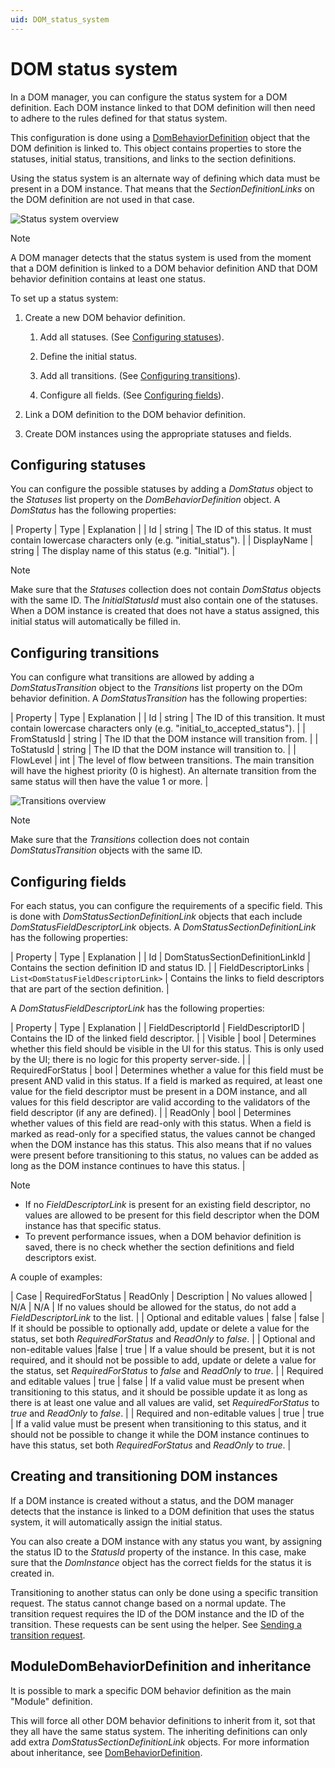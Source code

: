 ```yaml
---
uid: DOM_status_system
---
```


# DOM status system

In a DOM manager, you can configure the status system for a DOM definition. Each DOM instance linked to that DOM definition will then need to adhere to the rules defined for that status system.

This configuration is done using a [DomBehaviorDefinition](xref:DomBehaviorDefinition) object that the DOM definition is linked to. This object contains properties to store the statuses, initial status, transitions, and links to the section definitions.

Using the status system is an alternate way of defining which data must be present in a DOM instance. That means that the *SectionDefinitionLinks* on the DOM definition are not used in that case.

![Status system overview](~/user-guide/images/DOM_StatusSystem_Overview.jpg)

> [!NOTE]
> A DOM manager detects that the status system is used from the moment that a DOM definition is linked to a DOM behavior definition AND that DOM behavior definition contains at least one status.

To set up a status system:

1. Create a new DOM behavior definition.

   1. Add all statuses. (See [Configuring statuses](#configuring-statuses)).

   1. Define the initial status.

   1. Add all transitions. (See [Configuring transitions](#configuring-transitions)).

   1. Configure all fields. (See [Configuring fields](#configuring-fields)).

1. Link a DOM definition to the DOM behavior definition.

1. Create DOM instances using the appropriate statuses and fields.

## Configuring statuses

You can configure the possible statuses by adding a *DomStatus* object to the *Statuses* list property on the *DomBehaviorDefinition* object. A *DomStatus* has the following properties:

| Property | Type | Explanation |
| Id | string | The ID of this status. It must contain lowercase characters only (e.g. "initial_status"). |
| DisplayName | string | The display name of this status (e.g. "Initial"). |

> [!NOTE]
> Make sure that the *Statuses* collection does not contain *DomStatus* objects with the same ID. The *InitialStatusId* must also contain one of the statuses. When a DOM instance is created that does not have a status assigned, this initial status will automatically be filled in.

## Configuring transitions

You can configure what transitions are allowed by adding a *DomStatusTransition* object to the *Transitions* list property on the DOm behavior definition. A *DomStatusTransition* has the following properties:

| Property | Type | Explanation |
| Id | string | The ID of this transition. It must contain lowercase characters only (e.g. "initial_to_accepted_status"). |
| FromStatusId | string | The ID that the DOM instance will transition from. |
| ToStatusId | string | The ID that the DOM instance will transition to. |
| FlowLevel | int | The level of flow between transitions. The main transition will have the highest priority (0 is highest). An alternate transition from the same status will then have the value 1 or more. |

![Transitions overview](~/user-guide/images/DOM_StatusSystem_FlowLevel.jpg)

> [!NOTE]
> Make sure that the *Transitions* collection does not contain *DomStatusTransition* objects with the same ID.

## Configuring fields

For each status, you can configure the requirements of a specific field. This is done with *DomStatusSectionDefinitionLink* objects that each include *DomStatusFieldDescriptorLink* objects. A *DomStatusSectionDefinitionLink* has the following properties:

| Property | Type | Explanation |
| Id | DomStatusSectionDefinitionLinkId | Contains the section definition ID and status ID. |
| FieldDescriptorLinks | `List<DomStatusFieldDescriptorLink>` | Contains the links to field descriptors that are part of the section definition. |

A *DomStatusFieldDescriptorLink* has the following properties:

| Property | Type | Explanation |
| FieldDescriptorId | FieldDescriptorID | Contains the ID of the linked field descriptor. |
| Visible | bool | Determines whether this field should be visible in the UI for this status. This is only used by the UI; there is no logic for this property server-side. |
| RequiredForStatus | bool | Determines whether a value for this field must be present AND valid in this status. If a field is marked as required, at least one value for the field descriptor must be present in a DOM instance, and all values for this field descriptor are valid according to the validators of the field descriptor (if any are defined). |
| ReadOnly | bool | Determines whether values of this field are read-only with this status. When a field is marked as read-only for a specified status, the values cannot be changed when the DOM instance has this status. This also means that if no values were present before transitioning to this status, no values can be added as long as the DOM instance continues to have this status. |

> [!NOTE]
>
> - If no *FieldDescriptorLink* is present for an existing field descriptor, no values are allowed to be present for this field descriptor when the DOM instance has that specific status.
> - To prevent performance issues, when a DOM behavior definition is saved, there is no check whether the section definitions and field descriptors exist.

A couple of examples:

| Case | RequiredForStatus | ReadOnly | Description
| No values allowed | N/A | N/A | If no values should be allowed for the status, do not add a *FieldDescriptorLink* to the list. |
| Optional and editable values | false | false | If it should be possible to optionally add, update or delete a value for the status, set both *RequiredForStatus* and *ReadOnly* to *false*. |
| Optional and non-editable values |false | true | If a value should be present, but it is not required, and it should not be possible to add, update or delete a value for the status, set *RequiredForStatus* to *false* and *ReadOnly* to *true*. |
| Required and editable values | true | false | If a valid value must be present when transitioning to this status, and it should be possible update it as long as there is at least one value and all values are valid, set *RequiredForStatus* to *true* and *ReadOnly* to *false*. |
| Required and non-editable values | true | true | If a valid value must be present when transitioning to this status, and it should not be possible to change it while the DOM instance continues to have this status, set both *RequiredForStatus* and *ReadOnly* to *true*. |

## Creating and transitioning DOM instances

If a DOM instance is created without a status, and the DOM manager detects that the instance is linked to a DOM definition that uses the status system, it will automatically assign the initial status.

You can also create a DOM instance with any status you want, by assigning the status ID to the *StatusId* property of the instance. In this case, make sure that the *DomInstance* object has the correct fields for the status it is created in.

Transitioning to another status can only be done using a specific transition request. The status cannot change based on a normal update. The transition request requires the ID of the DOM instance and the ID of the transition. These requests can be sent using the helper. See [Sending a transition request](xref:DomHelper_class#sending-a-transition-request).

## ModuleDomBehaviorDefinition and inheritance

It is possible to mark a specific DOM behavior definition as the main "Module" definition.

This will force all other DOM behavior definitions to inherit from it, sot that they all have the same status system. The inheriting definitions can only add extra *DomStatusSectionDefinitionLink* objects. For more information about inheritance, see [DomBehaviorDefinition](xref:DomBehaviorDefinition).

<!-- Link to example -->
